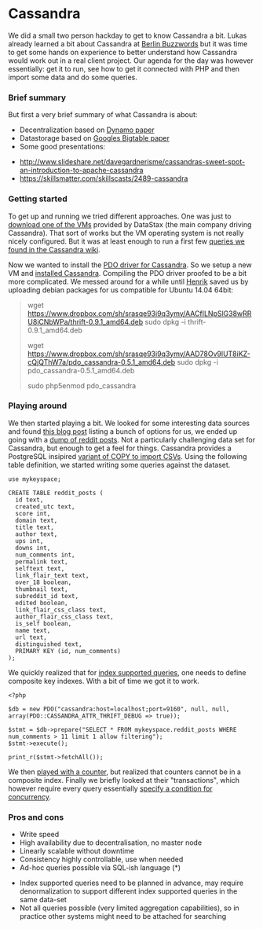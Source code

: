 Cassandra
=========

We did a small two person hackday to get to know Cassandra a bit. Lukas already learned a bit about Cassandra at [Berlin Buzzwords](http://blog.liip.ch/archive/2014/06/03/berlin-buzzwords-2014.html) but it was time to get some hands on experience to better understand how Cassandra would work out in a real client project. Our agenda for the day was however essentially: get it to run, see how to get it connected with PHP and then import some data and do some queries.

### Brief summary

But first a very brief summary of what Cassandra is about:

* Decentralization based on [Dynamo paper](http://www.allthingsdistributed.com/files/amazon-dynamo-sosp2007.pdf)
* Datastorage based on [Googles Bigtable paper](http://static.googleusercontent.com/media/research.google.com/en//archive/bigtable-osdi06.pdf)
* Some good presentations: 
 - http://www.slideshare.net/davegardnerisme/cassandras-sweet-spot-an-introduction-to-apache-cassandra 
 - https://skillsmatter.com/skillscasts/2489-cassandra

### Getting started

To get up and running we tried different approaches. One was just to [download one of the VMs](http://planetcassandra.org/try-cassandra/) provided by DataStax (the main company driving Cassandra). That sort of works but the VM operating system is not really nicely configured. But it was at least enough to run a first few [queries we found in the Cassandra wiki](http://wiki.apache.org/cassandra/GettingStarted).

Now we wanted to install the [PDO driver for Cassandra](https://github.com/Orange-OpenSource/YACassandraPDO). So we setup a new VM and [installed Cassandra](http://www.datastax.com/documentation/cassandra/2.0/cassandra/install/installDeb_t.html?). Compiling the PDO driver proofed to be a bit more complicated. We messed around for a while until [Henrik](https://github.com/henrikbjorn) saved us by uploading debian packages for us compatible for Ubuntu 14.04 64bit:
> wget https://www.dropbox.com/sh/srasqe93i9q3ymy/AACfILNpSlG38wRRU8iCNbWPa/thrift-0.9.1_amd64.deb
> sudo dpkg -i thrift-0.9.1_amd64.deb
> 
> wget https://www.dropbox.com/sh/srasqe93i9q3ymy/AAD78Ov9lUT8iKZ-cQjQThW7a/pdo_cassandra-0.5.1_amd64.deb
> sudo dpkg -i pdo_cassandra-0.5.1_amd64.deb
> 
> sudo php5enmod pdo_cassandra

### Playing around

We then started playing a bit. We looked for some interesting data sources and found [this blog post](http://rs.io/2014/05/29/list-of-data-sets.html) listing a bunch of options for us, we ended up going with a [dump of reddit posts](https://github.com/umbrae/reddit-top-2.5-million). Not a particularly challenging data set for Cassandra, but enough to get a feel for things. Cassandra provides a PostgreSQL insipired [variant of COPY to import CSVs](http://www.datastax.com/documentation/cql/3.1/cql/cql_reference/copy_r.html). Using the following table definition, we started writing some queries against the dataset.

```
use mykeyspace;

CREATE TABLE reddit_posts (
  id text,
  created_utc text,
  score int,
  domain text,
  title text,
  author text,
  ups int,
  downs int,
  num_comments int,
  permalink text,
  selftext text,
  link_flair_text text,
  over_18 boolean,
  thumbnail text,
  subreddit_id text,
  edited boolean,
  link_flair_css_class text,
  author_flair_css_class text,
  is_self boolean,
  name text,
  url text,
  distinguished text,
  PRIMARY KEY (id, num_comments)
);
```

We quickly realized that for [index supported queries](http://gettingstartedwithcassandra.blogspot.ch), one needs to define composite key indexes. With a bit of time we got it to work. 

```
<?php

$db = new PDO("cassandra:host=localhost;port=9160", null, null, array(PDO::CASSANDRA_ATTR_THRIFT_DEBUG => true));

$stmt = $db->prepare("SELECT * FROM mykeyspace.reddit_posts WHERE num_comments > 11 limit 1 allow filtering");
$stmt->execute();

print_r($stmt->fetchAll());
```

We then [played with a counter](http://www.datastax.com/documentation/cql/3.0/cql/cql_using/use_counter_t.html), but realized that counters cannot be in a composite index. Finally we briefly looked at their "transactions", which however require every query essentially [specify a condition for concurrency](http://www.datastax.com/documentation/cql/3.1/cql/cql_using/use_ltweight_transaction_t.html).

### Pros and cons

+ Write speed
+ High availability due to decentralisation, no master node 
+ Linearly scalable without downtime
+ Consistency highly controllable, use when needed
+ Ad-hoc queries possible via SQL-ish language (*)
- Index supported queries need to be planned in advance, may require denormalization to support different index supported queries in the same data-set
- Not all queries possible (very limited aggregation capabilities), so in practice other systems might need to be attached for searching
